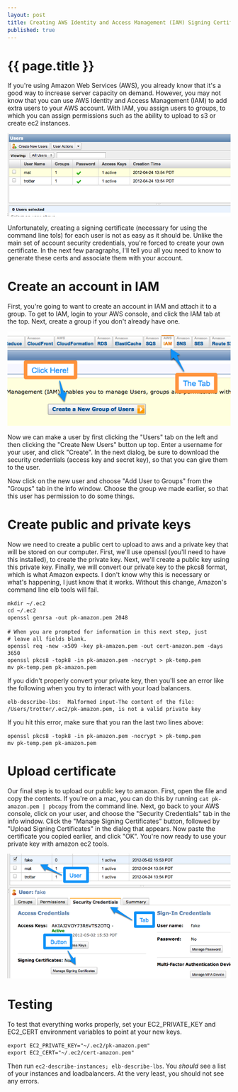 ```yaml
---
layout: post
title: Creating AWS Identity and Access Management (IAM) Signing Certificates
published: true
---
```


# {{ page.title }}

If you're using Amazon Web Services (AWS), you already know that it's a
good way to increase server capacity on demand. However, you may not
know that you can use AWS Identity and Access Management (IAM) to add
extra users to your AWS account. With IAM, you assign users to groups,
to which you can assign permissions such as the ability to upload to s3
or create ec2 instances.

![IAM Console](/images/2012-05-02-creating-aws-identity-and-access-management-signing-certificates/aws-iam.png)

Unfortunately, creating a signing certificate (necessary for using the
command line tols) for each user is not as easy as it should be. Unlike
the main set of account security credentials, you're forced to create
your own certificate. In the next few paragraphs, I'll tell you all you
need to know to generate these certs and associate them with your
account.

# Create an account in IAM

First, you're going to want to create an account in IAM and attach it to
a group. To get to IAM, login to your AWS console, and click the IAM tab
at the top. Next, create a group if you don't already have one.

![Make a group](/images/2012-05-02-creating-aws-identity-and-access-management-signing-certificates/make-groups.png)

Now we can make a user by first clicking the "Users" tab on the left and
then clicking the "Create New Users" button up top. Enter a username for
your user, and click "Create". In the next dialog, be sure to download
the security credentials (access key and secret key), so that you can
give them to the user.

Now click on the new user and choose "Add User to Groups" from the
"Groups" tab in the info window. Choose the group we made earlier, so
that this user has permission to do some things.

# Create public and private keys

Now we need to create a public cert to upload to aws and a private key
that will be stored on our computer. First, we'll use openssl (you'll
need to have this installed), to create the private key. Next, we'll
create a public key using this private key. Finally, we will convert our
private key to the pkcs8 format, which is what Amazon expects. I don't
know why this is necessary or what's happening, I just know that it
works. Without this change, Amazon's command line elb tools will fail.

    mkdir ~/.ec2
    cd ~/.ec2
    openssl genrsa -out pk-amazon.pem 2048

    # When you are prompted for information in this next step, just
    # leave all fields blank.
    openssl req -new -x509 -key pk-amazon.pem -out cert-amazon.pem -days 3650
    openssl pkcs8 -topk8 -in pk-amazon.pem -nocrypt > pk-temp.pem
    mv pk-temp.pem pk-amazon.pem

If you didn't properly convert your private key, then you'll see an
error like the following when you try to interact with your load
balancers.

    elb-describe-lbs:  Malformed input-The content of the file:
    /Users/trotter/.ec2/pk-amazon.pem, is not a valid private key

If you hit this error, make sure that you ran the last two lines above:

    openssl pkcs8 -topk8 -in pk-amazon.pem -nocrypt > pk-temp.pem
    mv pk-temp.pem pk-amazon.pem

# Upload certificate

Our final step is to upload our public key to amazon. First, open the
file and copy the contents. If you're on a mac, you can do this by
running `cat pk-amazon.pem | pbcopy` from the command line. Next, go
back to your AWS console, click on your user, and choose the "Security
Credentials" tab in the info window. Click the "Manage Signing
Certificates" button, followed by "Upload Signing Certificates" in the
dialog that appears.  Now paste the certificate you copied earlier, and
click "OK". You're now ready to use your private key with amazon ec2
tools.

![Upload certificate](/images/2012-05-02-creating-aws-identity-and-access-management-signing-certificates/getting-to-upload.png)

# Testing

To test that everything works properly, set your EC2_PRIVATE_KEY and
EC2_CERT environment variables to point at your new keys.

    export EC2_PRIVATE_KEY="~/.ec2/pk-amazon.pem"
    export EC2_CERT="~/.ec2/cert-amazon.pem"

Then run `ec2-describe-instances; elb-describe-lbs`. You _should_ see a
list of your instances and loadbalancers. At the very least, you should
not see any errors.
